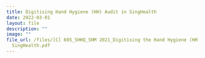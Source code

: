 ```yaml
---
title: Digitising Hand Hygiene (HH) Audit in SingHealth
date: 2022-03-01
layout: file
description: ""
image: ""
file_url: /files/[C] 605_SHHQ_SHM 2021_Digitising the Hand Hygiene (HH) Audit in
  SingHealth.pdf
---
```

